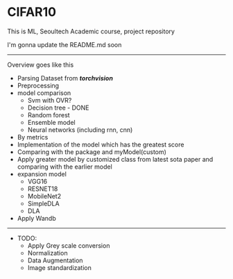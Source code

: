 # CIFAR10
This is ML, Seoultech Academic course, project repository

I'm gonna update the README.md soon

<hr>

Overview goes like this

* Parsing Dataset from **_torchvision_**
* Preprocessing
* model comparison
  * Svm with OVR?
  * Decision tree - DONE
  * Random forest
  * Ensemble model
  * Neural networks (including rnn, cnn)
* By metrics
* Implementation of the model which has the greatest score
* Comparing with the package and myModel(custom)
* Apply greater model by customized class from latest sota paper and comparing with the earlier model
* expansion model
  * VGG16
  * RESNET18
  * MobileNet2
  * SimpleDLA
  * DLA
* Apply Wandb


<hr>

* TODO:
  * Apply Grey scale conversion
  * Normalization
  * Data Augmentation
  * Image standardization

